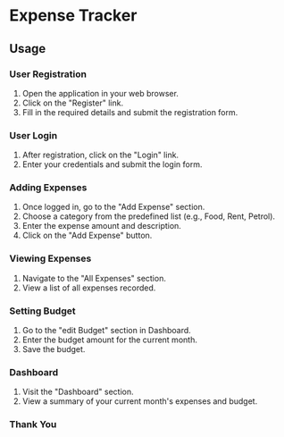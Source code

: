 # Expense Tracker

## Usage

### User Registration

1. Open the application in your web browser.
2. Click on the "Register" link.
3. Fill in the required details and submit the registration form.

### User Login

1. After registration, click on the "Login" link.
2. Enter your credentials and submit the login form.

### Adding Expenses

1. Once logged in, go to the "Add Expense" section.
2. Choose a category from the predefined list (e.g., Food, Rent, Petrol).
3. Enter the expense amount and description.
4. Click on the "Add Expense" button.

### Viewing Expenses

1. Navigate to the "All Expenses" section.
2. View a list of all expenses recorded.

### Setting Budget

1. Go to the "edit Budget" section in Dashboard.
2. Enter the budget amount for the current month.
3. Save the budget.

### Dashboard

1. Visit the "Dashboard" section.
2. View a summary of your current month's expenses and budget.


### Thank You